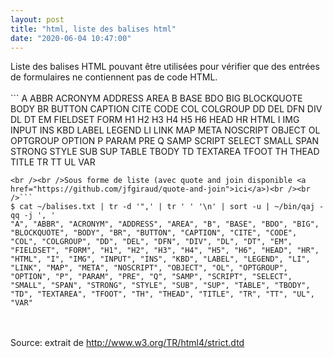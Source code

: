 ```yaml
---
layout: post
title: "html, liste des balises html"
date: "2020-06-04 10:47:00"
---
```

Liste des balises HTML pouvant être utilisées pour vérifier que des entrées de formulaires ne contiennent pas de code HTML.<br /><br />```
A
ABBR
ACRONYM
ADDRESS
AREA
B
BASE
BDO
BIG
BLOCKQUOTE
BODY
BR
BUTTON
CAPTION
CITE
CODE
COL
COLGROUP
DD
DEL
DFN
DIV
DL
DT
EM
FIELDSET
FORM
H1
H2
H3
H4
H5
H6
HEAD
HR
HTML
I
IMG
INPUT
INS
KBD
LABEL
LEGEND
LI
LINK
MAP
META
NOSCRIPT
OBJECT
OL
OPTGROUP
OPTION
P
PARAM
PRE
Q
SAMP
SCRIPT
SELECT
SMALL
SPAN
STRONG
STYLE
SUB
SUP
TABLE
TBODY
TD
TEXTAREA
TFOOT
TH
THEAD
TITLE
TR
TT
UL
VAR
```
<br /><br />Sous forme de liste (avec quote and join disponible <a href="https://github.com/jfgiraud/quote-and-join">ici</a>)<br /><br />```
$ cat ~/balises.txt | tr -d '",' | tr ' ' '\n' | sort -u | ~/bin/qaj -qq -j ', '
"A", "ABBR", "ACRONYM", "ADDRESS", "AREA", "B", "BASE", "BDO", "BIG", "BLOCKQUOTE", "BODY", "BR", "BUTTON", "CAPTION", "CITE", "CODE", "COL", "COLGROUP", "DD", "DEL", "DFN", "DIV", "DL", "DT", "EM", "FIELDSET", "FORM", "H1", "H2", "H3", "H4", "H5", "H6", "HEAD", "HR", "HTML", "I", "IMG", "INPUT", "INS", "KBD", "LABEL", "LEGEND", "LI", "LINK", "MAP", "META", "NOSCRIPT", "OBJECT", "OL", "OPTGROUP", "OPTION", "P", "PARAM", "PRE", "Q", "SAMP", "SCRIPT", "SELECT", "SMALL", "SPAN", "STRONG", "STYLE", "SUB", "SUP", "TABLE", "TBODY", "TD", "TEXTAREA", "TFOOT", "TH", "THEAD", "TITLE", "TR", "TT", "UL", "VAR"
```
<br /><br />Source: extrait de <a href="http://www.w3.org/TR/html4/strict.dtd">http://www.w3.org/TR/html4/strict.dtd</a>
